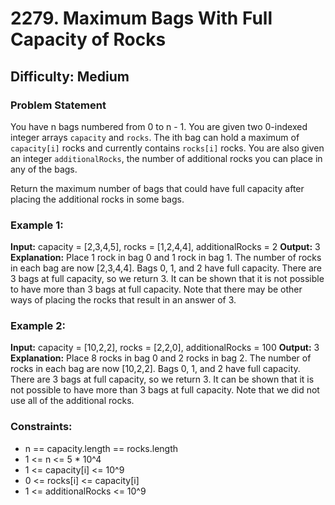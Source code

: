 # 2279. Maximum Bags With Full Capacity of Rocks

## Difficulty: Medium

### Problem Statement

You have n bags numbered from 0 to n - 1. You are given two 0-indexed integer arrays `capacity` and `rocks`. The ith bag can hold a maximum of `capacity[i]` rocks and currently contains `rocks[i]` rocks. You are also given an integer `additionalRocks`, the number of additional rocks you can place in any of the bags.

Return the maximum number of bags that could have full capacity after placing the additional rocks in some bags.

### Example 1:

**Input:** capacity = [2,3,4,5], rocks = [1,2,4,4], additionalRocks = 2
**Output:** 3
**Explanation:**
Place 1 rock in bag 0 and 1 rock in bag 1.
The number of rocks in each bag are now [2,3,4,4].
Bags 0, 1, and 2 have full capacity.
There are 3 bags at full capacity, so we return 3.
It can be shown that it is not possible to have more than 3 bags at full capacity.
Note that there may be other ways of placing the rocks that result in an answer of 3.

### Example 2:

**Input:** capacity = [10,2,2], rocks = [2,2,0], additionalRocks = 100
**Output:** 3
**Explanation:**
Place 8 rocks in bag 0 and 2 rocks in bag 2.
The number of rocks in each bag are now [10,2,2].
Bags 0, 1, and 2 have full capacity.
There are 3 bags at full capacity, so we return 3.
It can be shown that it is not possible to have more than 3 bags at full capacity.
Note that we did not use all of the additional rocks.

### Constraints:

- n == capacity.length == rocks.length
- 1 <= n <= 5 * 10^4
- 1 <= capacity[i] <= 10^9
- 0 <= rocks[i] <= capacity[i]
- 1 <= additionalRocks <= 10^9
